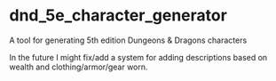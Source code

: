 # dnd_5e_character_generator
A tool for generating 5th edition Dungeons & Dragons characters

In the future I might fix/add a system for adding descriptions based on wealth and clothing/armor/gear worn.
